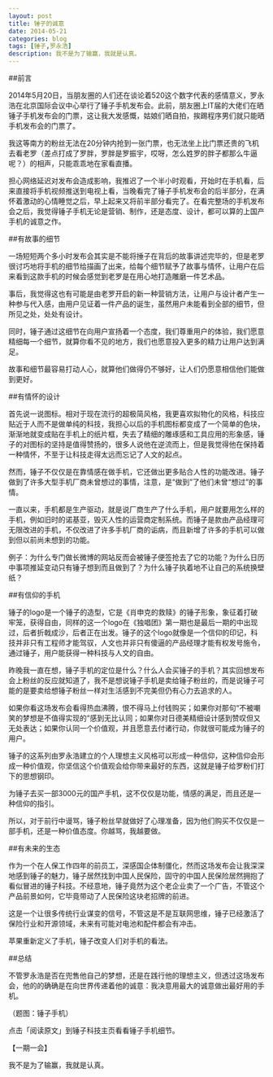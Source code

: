 ```yaml
---
layout: post
title: 锤子的诚意
date: 2014-05-21
categories: blog
tags: [锤子,罗永浩]
description: 我不是为了输赢，我就是认真。
---
```



##前言


2014年5月20日，当朋友圈的人们还在谈论着520这个数字代表的感情意义，罗永浩在北京国际会议中心举行了锤子手机发布会。此前，朋友圈上IT届的大佬们在晒锤子手机发布会的门票，这让我大发感慨，姑娘们晒自拍，挨踢程序男们就只能晒手机发布会的门票了。

我这等南方的粉丝无法在20分钟内抢到一张门票，也无法坐上比门票还贵的飞机去看老罗（差点打成了罗胖，罗胖是罗振宇，哎呀，怎么姓罗的胖子都那么牛逼呢？）的相声，只能乖乖地在家看直播。

担心网络延迟对发布会造成影响，我推迟了一个半小时观看，开始时在手机看，后来直接将手机视频推送到电视上看，当晚看完了锤子手机发布会的后半部分，在满怀着激动的心情睡觉之后，早上起来又将前半部分看完了。在看完整场的手机发布会之后，我觉得锤子手机无论是营销、制作，还是态度、设计，都可以算的上国产手机的诚意之作。

##有故事的细节


一场短短两个多小时发布会其实是不能将捶子在背后的故事讲述完毕的，但是老罗很讨巧地将手机的细节给描画了出来，给每个细节赋予了故事与情怀，让用户在后来看到这款手机的时候会感觉到老罗是在用心地打造雕磨一件艺术品。

事后，我觉得这也有可能是由老罗开启的新一种营销方法，让用户与设计者产生一种参与代入感，由用户见证着一件产品的诞生，虽然用户未能看到全部的细节，但所见之处，处处有设计。

同时，锤子通过这细节在向用户宣扬着一个态度，我们尊重用户的体验，我们愿意精细每一个细节，就算你看不见的地方，我们也愿意投入更多的精力让用户达到满足。

故事和细节最容易打动人心，就算他们做得仍不够好，让人们仍愿意相信他们能做到更好。

##有情怀的设计


首先说一说图标。相对于现在流行的超极简风格，我更喜欢拟物化的风格，科技应贴近于人而不是做单纯的科技，我担心以后的手机图标都变成了一个简单的色块，渐渐地就变成贴在手机上的纸片框，失去了精细的雕琢感和工具应用的形象感，锤子的对图标的坚持是值得赞扬的，很多人说他在逆流而上，但是我觉得他在保持着一种情怀，不至于让科技走得太远而忘记了人文的起点。

然而，锤子不仅仅是在靠情感在做手机，它还做出更多贴合人性的功能改进。锤子做到了许多大型手机厂商未曾想过的事情，注意，是“做到”了他们未曾“想过”的事情。

一直以来，手机都是生产驱动，就是说厂商生产了什么手机，用户就要用怎么样的手机，例如旧时的诺基亚，毁灭人性的运营商定制系统。而锤子是款由产品经理可无限改进的手机，不仅改进了许多手机厂商的诟病，而且新增了许多的手机可以做到但以前尚未想到的功能。

例子：为什么专门做长微博的网站反而会被锤子便签抢去了它的功能？为什么日历中事项推延变动只有锤子想到而且做到了？为什么锤子执着地不让自己的系统换壁纸？

##有信仰的手机


锤子的logo是一个锤子的造型，它是《肖申克的救赎》的锤子形象，象征着打破牢笼，获得自由，同样的这一个logo在《独唱团》第一期也是最后一期的中出现过，后者折戟成沙，后者正在出发。锤子的这个logo就像是一个信仰的印记，科技并非只有工程师才能驾驭，人文也并非只有傻逼的产品经理才能有权发号施令，通过锤子，用户能获得一种科技与人文的自由。

昨晚我一直在想，锤子手机的定位是什么？什么人会买锤子的手机？其实回想发布会上粉丝的反应就知道了，我不是想说锤子手机是卖给锤子粉丝的，而是说锤子可能的是要卖给想锤子粉丝一样对生活感到不完美但仍有心力去追求的人。

如果你看这场发布会看得热血沸腾，恨不得马上付钱购买；如果你对那句“不被嘲笑的梦想是不值得实现的”感到无比认同；如果你对日德美精细设计感到赞叹但又无处表达；如果你认同一个价值观，并且愿意去付诸行动，你就很可能成为锤子的用户。

锤子的这系列由罗永浩建立的个人理想主义风格可以形成一种信仰，这种信仰会形成一种价值观，你坚信这个价值观会给你带来最好的东西，这就是锤子给罗粉们打下的思想钢印。

为锤子去买一部3000元的国产手机，这不仅仅是功能，情感的满足，而且还是一种信仰的指引。

所以，对于前行中谩骂，锤子粉丝早就做好了心理准备，因为他们购买不仅仅是一部手机，还是一种价值态度。你越骂，我越要做。

##有未来的生态


作为一个在人保工作四年的前员工，深感国企体制僵化，然而这场发布会让我深深地感到锤子的魅力，锤子居然找到中国人民保险，固守的中国人民保险居然拥抱了看似冒进的锤子科技。不经意地，锤子竟然为这个老企业卖了一个广告，不管这个产品前景如何，它毕竟带动了人民保险这块老招牌的前进。

这是一个让很多传统行业谋变的信号，不管这是不是互联网思维，锤子已经激活了保险行业和开源领域，未来有可能对电池和配件都会有冲击。

苹果重新定义了手机，锤子改变人们对手机的看法。

##总结


不管罗永浩是否在兜售他自己的梦想，还是在践行他的理想主义，但透过这场发布会，他的的确确是在向世界传递着他的诚意：我决意用最大的诚意做出最好用的手机。

（题图：锤子手机）

点击「阅读原文」到锤子科技主页看看锤子手机细节。

【一期一会】

我不是为了输赢，我就是认真。
